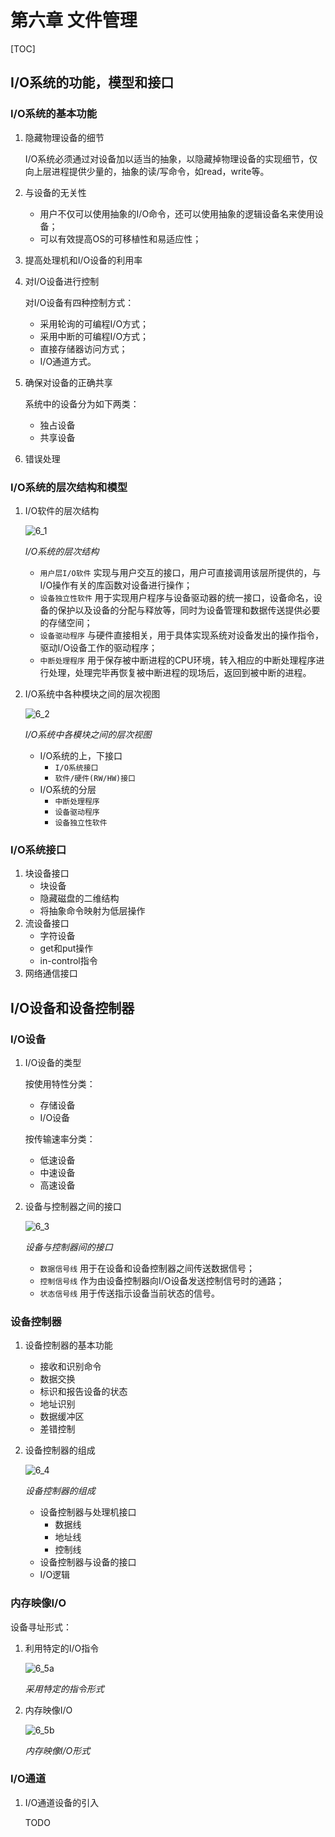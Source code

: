 # 第六章 文件管理

[TOC]



## I/O系统的功能，模型和接口

### I/O系统的基本功能

1. 隐藏物理设备的细节

   I/O系统必须通过对设备加以适当的抽象，以隐藏掉物理设备的实现细节，仅向上层进程提供少量的，抽象的读/写命令，如read，write等。

2. 与设备的无关性

   - 用户不仅可以使用抽象的I/O命令，还可以使用抽象的逻辑设备名来使用设备；
   - 可以有效提高OS的可移植性和易适应性；

3. 提高处理机和I/O设备的利用率

4. 对I/O设备进行控制

   对I/O设备有四种控制方式：

   - 采用轮询的可编程I/O方式；
   - 采用中断的可编程I/O方式；
   - 直接存储器访问方式；
   - I/O通道方式。

5. 确保对设备的正确共享

   系统中的设备分为如下两类：

   - 独占设备
   - 共享设备

6. 错误处理

### I/O系统的层次结构和模型

1. I/O软件的层次结构

   ![6_1](res/6_1.png)

   *I/O系统的层次结构*

   - `用户层I/O软件` 实现与用户交互的接口，用户可直接调用该层所提供的，与I/O操作有关的库函数对设备进行操作；
   - `设备独立性软件` 用于实现用户程序与设备驱动器的统一接口，设备命名，设备的保护以及设备的分配与释放等，同时为设备管理和数据传送提供必要的存储空间；
   - `设备驱动程序` 与硬件直接相关，用于具体实现系统对设备发出的操作指令，驱动I/O设备工作的驱动程序；
   - `中断处理程序` 用于保存被中断进程的CPU环境，转入相应的中断处理程序进行处理，处理完毕再恢复被中断进程的现场后，返回到被中断的进程。

2. I/O系统中各种模块之间的层次视图

   ![6_2](res/6_2.png)

   *I/O系统中各模块之间的层次视图*

   - I/O系统的上，下接口
     - `I/O系统接口`
     - `软件/硬件(RW/HW)接口`
   - I/O系统的分层
     - `中断处理程序`
     - `设备驱动程序`
     - `设备独立性软件`

### I/O系统接口

1. 块设备接口
   - 块设备
   - 隐藏磁盘的二维结构
   - 将抽象命令映射为低层操作
2. 流设备接口
   - 字符设备
   - get和put操作
   - in-control指令
3. 网络通信接口



## I/O设备和设备控制器

### I/O设备

1. I/O设备的类型

   按使用特性分类：

   - 存储设备
   - I/O设备

   按传输速率分类：

   - 低速设备
   - 中速设备
   - 高速设备

2. 设备与控制器之间的接口

   ![6_3](res/6_3.png)

   *设备与控制器间的接口*

   - `数据信号线` 用于在设备和设备控制器之间传送数据信号；
   - `控制信号线` 作为由设备控制器向I/O设备发送控制信号时的通路；
   - `状态信号线` 用于传送指示设备当前状态的信号。

### 设备控制器

1. 设备控制器的基本功能

   - 接收和识别命令
   - 数据交换
   - 标识和报告设备的状态
   - 地址识别
   - 数据缓冲区
   - 差错控制

2. 设备控制器的组成

   ![6_4](res/6_4.png)

   *设备控制器的组成*

   - 设备控制器与处理机接口
     - 数据线
     - 地址线
     - 控制线
   - 设备控制器与设备的接口
   - I/O逻辑

### 内存映像I/O

设备寻址形式：

1. 利用特定的I/O指令

   ![6_5a](res/6_5a.png)

   *采用特定的指令形式*

2. 内存映像I/O

   ![6_5b](res/6_5b.png)
   
   *内存映像I/O形式*
   
### I/O通道

1. I/O通道设备的引入

   TODO